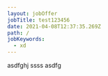 ```yaml
---
layout: jobOffer
jobTitle: test123456
date: 2021-04-08T12:37:35.269Z
path: /
jobKeywords:
  - xd
---
```

asdfghj ssss asdfg